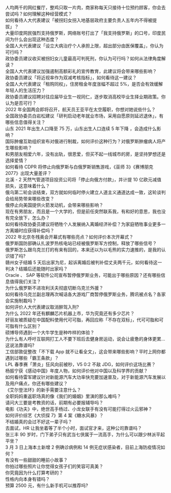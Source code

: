 人均两千的网红餐厅，整鸡只取一片肉，商家称每天只接待十位预约顾客，你会去尝试吗？如何理解这种经营模式？  
如何看待人大代表建议「被拐妇女拐入地基层政府主要负责人五年内不得被提拔」？  
大量印度网民强烈支持俄罗斯，网络账号打出了「我支持俄罗斯」的口号，印度民间为什么会出现这种态度？  
全国人大代表建议「设立大病治疗个人承担上限，超出部分由医保覆盖」，你认为可行吗？  
政协委员建议收买被拐妇女儿童最高可判死刑，你认为可行吗？如何从法律角度解读？  
全国人大代表建议加强遏制高额彩礼的宣传教育，此建议将会带来哪些影响？  
政协委员建议「将近视率作为双减考核指标」，如何看待这一建议？  
全国人大代表建议「租购同权」，住房租金年度涨幅不超过 5%，是否会有效缓解年轻人的生活压力？  
政协委员建议招聘对往应届毕业生一视同仁，逐步取消高校毕业生择业期政策。你认为是否可行？  
2022 年全国两会即将召开，航天员王亚平在太空履职，你想对她说些什么？  
全国政协委员白岩松建议「研判启动老年就业市场，采用自愿原则延迟退休」，有哪些信息值得关注？  
山东 2021 年出生人口降至 75 万，山东出生人口连续 5 年下降 ，会造成什么影响？  
国际肿瘤互助组织宣布对俄进行制裁，如何评价这种行为？对俄罗斯肿瘤病人将产生哪些影响？  
和男朋友相爱六年，没有出轨，很恩爱，但买不起一线城市的房，是坚持梦想还是选择爱情？  
如何看待 CDPR 将停止向俄罗斯与白俄罗斯销售游戏，《巫师 3》《赛博朋克 2077》出现大量差评？  
北溪 - 2 天然气管道项目投资公司将「停止向俄方付款」，并计提 10 亿欧元减值损失，这意味着什么？  
俄乌第二轮会谈结束，双方就如何临时停火建立人道主义通道达成一致，这轮谈判会给局势带来哪些改变？  
俄停止向美国提供火箭发动机，会带来哪些影响？  
现在有男朋友，而且是一个大学的，但是前任突然联系我，有和好的意思，我也没有完全放下，怎么办？  
如何看待政协委员建议将牺牲个人发展纳入离婚经济补偿？为家庭牺牲事业更多一方离婚时应获得补偿吗？  
2022 年北京冬残奥会开幕式有哪些亮点？如何评价本次开幕式？  
俄罗斯国防部确认扎波罗热核电站已经被俄罗斯军方控制，释放了哪些信号？  
俄罗斯怎么跟乌克兰打的有来有回的，本来还以为以毛熊的实力速推的，是我的认识错了吗?  
赣州女子结婚 5 天后出家为尼，起诉离婚后被判补偿丈夫两千元，如何看待这一判决？结婚后还能随时出家吗？  
Oracle 、 SAP 等软件公司宣布暂停俄罗斯业务，可能出于哪些原因？还有哪些信息值得我们关注？  
为什么俄罗斯不进攻利沃夫彻底切断乌克兰外援？  
如何看待乌克兰副总理再次喊话各大游戏厂商暂停俄罗斯业务，腾讯被点名？各家会实施制裁吗？  
如何评价人大代表建议取消醉驾入刑?  
为什么 2022 年还有麒麟芯片机器上市，华为究竟还有多少芯片？  
好丽友被质疑在中国配料使用代可可脂，再回应称「不存在双标」，代可可脂和可可脂有什么区别？  
硕博导师遇到一个大牛学生是种咋样的体验？  
为什么有人呼吁互联网打工人不要下班后去健身房运动，说会让疲惫的身体更累…这说法靠谱吗?  
工信部敦促整改「不下载 App 就不让看全文」，这会带来哪些影响？平时上网你都遇到过哪些「霸王条款」？  
LPL 春季赛「萧炎」狂风向前被秒，V5 0:2 不敌 JDG，如何评价这场比赛？  
杨振宁获《感动中国》年度人物，如何评价他对中国以及科学界的贡献？  
如何看待雷军建议针对新能源汽车大功率快充要加速普及，对于新能源汽车发展以及用户痛点，你还有哪些建议？  
《艾尔登法环》的新手需要注意什么？  
全职妈妈重返职场真的像《我们的婚姻》里演的那么难吗？  
请问大三要是考教资的话，前期有必要报辅导吗？  
电影《功夫》中，绝世高手杨过、小龙女联手有没有可能打得过火云邪神？  
如何评价综艺《大侦探 7》第 4 案《糖水风暴》？  
不结婚真的会过不好这一辈子吗？  
去面试，HR 让我坐着等了半个小时，面试官才来，这种公司靠谱吗？  
张三丰 90 岁时，门下弟子只有武当七侠属于一流高手，为什么可以跟少林派平起平坐？  
3 月 3 日上海本土新增 2 例确诊病例和 14 例无症状感染者，目前上海防疫情况如何？  
有没有一些甜甜的睡前小故事？  
你拍过哪些照片让你觉得女孩子们的笑容可真美？  
你究竟因为什么打算考研的？  
性格内向本身有错吗？  
预算 2500 元，有什么新手机可以推荐吗?  

